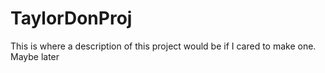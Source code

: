 # TaylorDonProj
This is where a description of this project would be if I cared to make one. Maybe later
